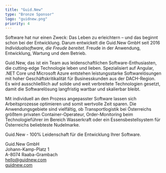 ```yaml
---
title: "Guid.New"
type: "Bronze Sponsor"
logo: "guidnew.png"
priority: 4
---
```


Software hat nur einen Zweck: Das Leben zu erleichtern – und das beginnt schon bei der Entwicklung. Darum entwickelt die Guid.New GmbH seit 2016 _Individualsoftware, die Freude bereitet_. Freude in der Anwendung, Entwicklung, Wartung und dem Betrieb. 

Guid.New, das ist ein Team aus leidenschaftlichen Software-Enthusiasten, die cutting-edge Technologie leben und lieben. Spezialisiert auf Angular, .NET Core und Microsoft Azure entstehen leistungsstarke Softwarelösungen mit hoher Geschäftskritikalität für Businesskunden aus der DACH-Region. Es wird ausschließlich auf solide und weit verbreitete Technologien gesetzt, damit die Softwarelösung langfristig wartbar und skalierbar bleibt.

Mit individuell an den Prozess angepasster Software lassen sich Arbeitsprozesse optimieren und somit wertvolle Zeit sparen. Die Anwendungsgebiete sind vielfältig, ob Transportlogistik bei Österreichs größtem privaten Container-Operateur, Order-Monitoring beim Technologieführer im Bereich Wasserkraft oder ein Essensbestellsystem für Österreichs beliebteste Nudelmarke.

Guid.New - 100% Leidenschaft für die Entwicklung Ihrer Software.

Guid.New GmbH  
Johann-Kamp-Platz 1  
A-8074 Raaba-Grambach  
[hello@guidnew.com](mailto:hello@guidnew.com)  
[guidnew.com](https://guidnew.com/?utm_source=globalazure&utm_medium=sponsorship&utm_campaign=traffic)

